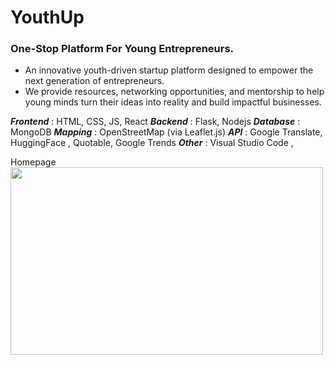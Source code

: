 # YouthUp
### One-Stop Platform For Young Entrepreneurs.
* An innovative youth-driven startup platform designed to empower the next generation of entrepreneurs.
* We provide resources, networking opportunities, and mentorship to help young minds turn their ideas into reality and build impactful businesses.

***Frontend*** : HTML, CSS, JS, React
***Backend*** : Flask, Nodejs
***Database*** :  MongoDB
***Mapping*** :  OpenStreetMap (via Leaflet.js)
***API*** : Google Translate, HuggingFace , Quotable, Google Trends
***Other*** : Visual Studio Code , 

Homepage
<br>
<img src="https://github.com/user-attachments/assets/fd142d45-a159-4bde-a983-243553d3464d" width="500" height="300">
<br>


